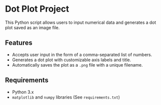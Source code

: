 # Dot Plot Project

This Python script allows users to input numerical data and generates a dot plot saved as an image file.

## Features

- Accepts user input in the form of a comma-separated list of numbers.
- Generates a dot plot with customizable axis labels and title.
- Automatically saves the plot as a `.png` file with a unique filename.

## Requirements

- Python 3.x
- `matplotlib` and `numpy` libraries (See `requirements.txt`)
